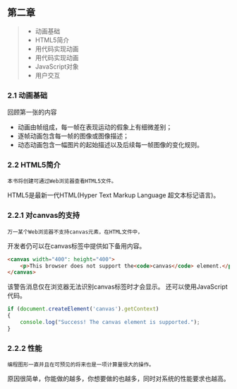 ## 第二章

> * 动画基础
> * HTML5简介
> * 用代码实现动画
> * 用代码实现动画
> * JavaScript对象
> * 用户交互

### 2.1 动画基础
回顾第一张的内容
* 动画由帧组成，每一帧在表现运动的假象上有细微差别；
* 逐帧动画包含每一帧的图像或图像描述；
* 动态动画包含一幅图片的起始描述以及后续每一帧图像的变化规则。
### 2.2 HTML5简介
	本书将创建可通过Web浏览器查看HTML5文件。
HTML5是最新一代HTML(Hyper Text Markup Language 超文本标记语言)。
### 2.2.1 对canvas的支持
	万一某个Web浏览器不支持canvas元素，在HTML文件中，
开发者仍可以在canvas标签中提供如下备用内容。
```html
<canvas width="400": height="400">
	<p>This browser does not support the<code>canvas</code> element.</p>
</canvas>
```
该警告消息仅在浏览器无法识别canvas标签时才会显示。
还可以使用JavaScript代码。
```js
if (document.createElement('canvas').getContext)
{
	console.log("Success! The canvas element is supported.");
}
```

### 2.2.2 性能
	编程图形一直并且在可预见的将来也是一项计算量很大的操作。
原因很简单，你能做的越多，你想要做的也越多，同时对系统的性能要求也越高。
	











